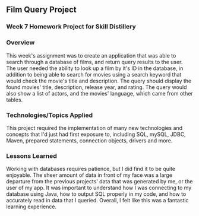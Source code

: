 ## Film Query Project

### Week 7 Homework Project for Skill Distillery

### Overview
This week's assignment was to create an application that was able to search through a database of films, and return query results to the user. The user needed the ability to look up a film by it's ID in the database, in addition to being able to search for movies using a search keyword that would check the movie's title and description. The query should display the found movies' title, description, release year, and rating. The query would also show a list of actors, and the movies' language, which came from other tables.

### Technologies/Topics Applied
This project required the implementation of many new technologies and concepts that I'd just had first exposure to, including SQL, mySQL, JDBC, Maven, prepared statements, connection objects, drivers and more.

### Lessons Learned
Working with databases requires patience, but I did find it to be quite enjoyable. The sheer amount of data in front of my face was a large departure from the previous projects' data that was generated by me, or the user of my app. It was important to understand how I was connecting to my database using Java, how to output SQL properly in my code, and how to accurately read in data that I queried. Overall, I felt like this was a fantastic learning experience.
